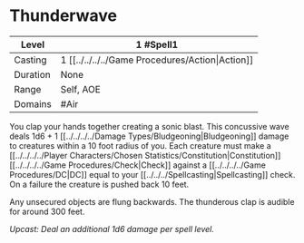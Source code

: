 # Thunderwave

| Level     | 1 #Spell1                                        |
| --------- | ------------------------------------------------ |
| Casting   | 1 [[../../../../Game Procedures/Action\|Action]] |
| Duration  | None                                             |
| Range     | Self, AOE                                        |
| Domains   | #Air                                             |

You clap your hands together creating a sonic blast. This concussive wave deals 1d6 + 1 [[../../../../Damage Types/Bludgeoning\|Bludgeoning]] damage to creatures within a 10 foot radius of you. Each creature must make a [[../../../../Player Characters/Chosen Statistics/Constitution\|Constitution]] [[../../../../Game Procedures/Check\|Check]] against a [[../../../../Game Procedures/DC\|DC]] equal to your [[../../../Spellcasting\|Spellcasting]] check. On a failure the creature is pushed back 10 feet.

Any unsecured objects are flung backwards. The thunderous clap is audible for around 300 feet.

*Upcast: Deal an additional 1d6 damage per spell level.*